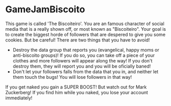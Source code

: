 # GameJamBiscoito
 
 This game is called 'The Biscoiteiro'. You are an famous character of social media that is a really shown off, or most known as "Biscoiteiro". Your goal is to create the biggest horde of followers that are despered to give you some cookies.
 But be careful! There are two things that you have to avoid!
 - Destroy the data group that reports you (evangelical, happy moms or anti-biscoito groups)! If you do so, you can take off a piece of your clothes and more followers will appear along the way! If you don't destroy them, they will report you and you will be oficially baned!
 - Don't let your followers falls from the data that you in, and neither let them touch the bugs! You will lose followers in that way!

 If you get naked you gain a SUPER BOOST! But watch out for Mark Zuckerberg! If you find him while you naked, you lose your account immediately! 